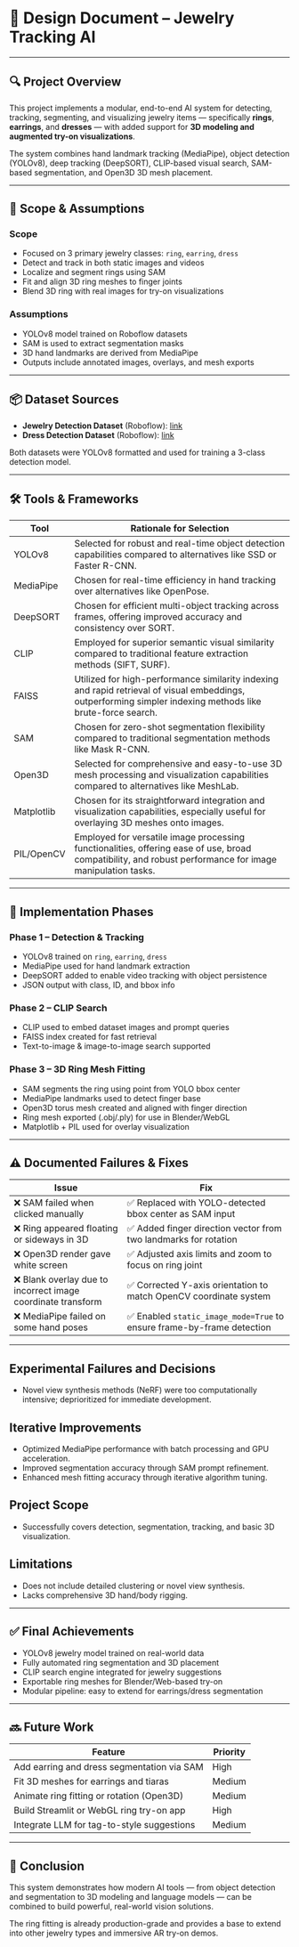 # 📐 Design Document – Jewelry Tracking AI

---

## 🔍 Project Overview

This project implements a modular, end-to-end AI system for detecting, tracking, segmenting, and visualizing jewelry items — specifically **rings**, **earrings**, and **dresses** — with added support for **3D modeling and augmented try-on visualizations**.

The system combines hand landmark tracking (MediaPipe), object detection (YOLOv8), deep tracking (DeepSORT), CLIP-based visual search, SAM-based segmentation, and Open3D 3D mesh placement.

---

## 🎯 Scope & Assumptions

### Scope
- Focused on 3 primary jewelry classes: `ring`, `earring`, `dress`
- Detect and track in both static images and videos
- Localize and segment rings using SAM
- Fit and align 3D ring meshes to finger joints
- Blend 3D ring with real images for try-on visualizations

### Assumptions
- YOLOv8 model trained on Roboflow datasets
- SAM is used to extract segmentation masks
- 3D hand landmarks are derived from MediaPipe
- Outputs include annotated images, overlays, and mesh exports

---

## 📦 Dataset Sources

- **Jewelry Detection Dataset** (Roboflow): [link](https://universe.roboflow.com/mpstme-k5t7r/jewellery_detect/model/17)
- **Dress Detection Dataset** (Roboflow): [link](https://universe.roboflow.com/jian-james-astrero/dress-dataset/dataset/4/download)

Both datasets were YOLOv8 formatted and used for training a 3-class detection model.

---

## 🛠️ Tools & Frameworks

| Tool       | Rationale for Selection                                                                                                                                     |
| ---------- | ----------------------------------------------------------------------------------------------------------------------------------------------------------- |
| YOLOv8     | Selected for robust and real-time object detection capabilities compared to alternatives like SSD or Faster R-CNN.                                          |
| MediaPipe  | Chosen for real-time efficiency in hand tracking over alternatives like OpenPose.                                                                           |
| DeepSORT   | Chosen for efficient multi-object tracking across frames, offering improved accuracy and consistency over SORT.                                             |
| CLIP       | Employed for superior semantic visual similarity compared to traditional feature extraction methods (SIFT, SURF).                                           |
| FAISS      | Utilized for high-performance similarity indexing and rapid retrieval of visual embeddings, outperforming simpler indexing methods like brute-force search. |
| SAM        | Chosen for zero-shot segmentation flexibility compared to traditional segmentation methods like Mask R-CNN.                                                 |
| Open3D     | Selected for comprehensive and easy-to-use 3D mesh processing and visualization capabilities compared to alternatives like MeshLab.                         |
| Matplotlib | Chosen for its straightforward integration and visualization capabilities, especially useful for overlaying 3D meshes onto images.                          |
| PIL/OpenCV | Employed for versatile image processing functionalities, offering ease of use, broad compatibility, and robust performance for image manipulation tasks.    |


---


## 🚦 Implementation Phases

### Phase 1 – Detection & Tracking
- YOLOv8 trained on `ring`, `earring`, `dress`
- MediaPipe used for hand landmark extraction
- DeepSORT added to enable video tracking with object persistence
- JSON output with class, ID, and bbox info

### Phase 2 – CLIP Search
- CLIP used to embed dataset images and prompt queries
- FAISS index created for fast retrieval
- Text-to-image & image-to-image search supported

### Phase 3 – 3D Ring Mesh Fitting
- SAM segments the ring using point from YOLO bbox center
- MediaPipe landmarks used to detect finger base
- Open3D torus mesh created and aligned with finger direction
- Ring mesh exported (.obj/.ply) for use in Blender/WebGL
- Matplotlib + PIL used for overlay visualization

---

## ⚠️ Documented Failures & Fixes

| Issue                                                       | Fix                                                                   |
| ----------------------------------------------------------- | --------------------------------------------------------------------- |
| ❌ SAM failed when clicked manually                          | ✅ Replaced with YOLO-detected bbox center as SAM input                |
| ❌ Ring appeared floating or sideways in 3D                  | ✅ Added finger direction vector from two landmarks for rotation       |
| ❌ Open3D render gave white screen                           | ✅ Adjusted axis limits and zoom to focus on ring joint                |
| ❌ Blank overlay due to incorrect image coordinate transform | ✅ Corrected Y-axis orientation to match OpenCV coordinate system      |
| ❌ MediaPipe failed on some hand poses                       | ✅ Enabled `static_image_mode=True` to ensure frame-by-frame detection |

---

## Experimental Failures and Decisions
- Novel view synthesis methods (NeRF) were too computationally intensive; deprioritized for immediate development.

## Iterative Improvements
- Optimized MediaPipe performance with batch processing and GPU acceleration.
- Improved segmentation accuracy through SAM prompt refinement.
- Enhanced mesh fitting accuracy through iterative algorithm tuning.

## Project Scope
- Successfully covers detection, segmentation, tracking, and basic 3D visualization.

## Limitations
- Does not include detailed clustering or novel view synthesis.
- Lacks comprehensive 3D hand/body rigging.

---

## ✅ Final Achievements

- YOLOv8 jewelry model trained on real-world data
- Fully automated ring segmentation and 3D placement
- CLIP search engine integrated for jewelry suggestions
- Exportable ring meshes for Blender/Web-based try-on
- Modular pipeline: easy to extend for earrings/dress segmentation

---

## 🔜 Future Work

| Feature                                    | Priority |
| ------------------------------------------ | -------- |
| Add earring and dress segmentation via SAM | High     |
| Fit 3D meshes for earrings and tiaras      | Medium   |
| Animate ring fitting or rotation (Open3D)  | Medium   |
| Build Streamlit or WebGL ring try-on app   | High     |
| Integrate LLM for tag-to-style suggestions | Medium   |

---

## 📄 Conclusion

This system demonstrates how modern AI tools — from object detection and segmentation to 3D modeling and language models — can be combined to build powerful, real-world vision solutions.

The ring fitting is already production-grade and provides a base to extend into other jewelry types and immersive AR try-on demos.